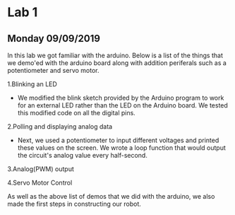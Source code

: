 # Lab 1
## Monday 09/09/2019

In this lab we got familiar with the arduino. Below is a list of the things that we demo'ed with the arduino board along with addition periferals such as a potentiometer and servo motor.

1.Blinking an LED
  * We modified the blink sketch provided by the Arduino program to work for an external LED rather than the LED on the Arduino board. We tested this modified code on all the digital pins.

2.Polling and displaying analog data
  * Next, we used a potentiometer to input different voltages and printed these values on the screen. We wrote a loop function that would output the circuit's analog value every half-second. 


3.Analog(PWM) output

4.Servo Motor Control

As well as the above list of demos that we did with the arduino, we also made the first steps in constructing our robot.
